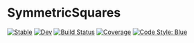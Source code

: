 # SymmetricSquares

[![Stable](https://img.shields.io/badge/docs-stable-blue.svg)](https://icetube23.github.io/SymmetricSquares.jl/stable)
[![Dev](https://img.shields.io/badge/docs-dev-blue.svg)](https://icetube23.github.io/SymmetricSquares.jl/dev)
[![Build Status](https://github.com/icetube23/SymmetricSquares.jl/actions/workflows/CI.yml/badge.svg?branch=main)](https://github.com/icetube23/SymmetricSquares.jl/actions/workflows/CI.yml?query=branch%3Amain)
[![Coverage](https://codecov.io/gh/icetube23/SymmetricSquares.jl/branch/main/graph/badge.svg)](https://codecov.io/gh/icetube23/SymmetricSquares.jl)
[![Code Style: Blue](https://img.shields.io/badge/code%20style-blue-4495d1.svg)](https://github.com/invenia/BlueStyle)
